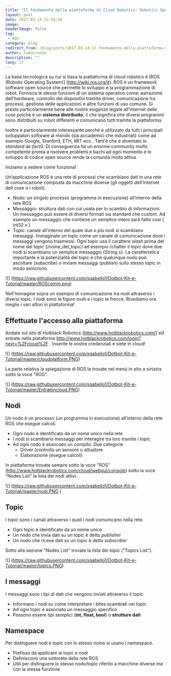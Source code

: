 ```yaml
---
title: "Il fondamento della piattaforma di Cloud Robotics: Robotics Operating System "
layout: post
date: 2017-03-14 22:54:50
image:
headerImage: false
tag:
 - ROS
category: blog
redirect_from: /blog/posts/2017-03-14-il-fondamento-della-piattaforma-di-cloud-robotics-robotics-operating-system
author: ludusrusso
description: ""
lang: it
---
```


La base tecnologica su cui si basa la piattaforma di cloud robotics è [ROS (Robotic Operating System)] (http://wiki.ros.org/it). ROS è un framework software open source che permette lo sviluppo e la programmazione di robot. Fornisce le stesse funzioni di un sistema operativo come: astrazione dell'hardware, controllo dei dispositivi tramite driver, comunicazione tra processi, gestione delle applicazioni e altre funzioni di uso comune. Si presta particolarmente bene alle nostre esigenze legate all'internet delle cose poichè è un **sistema distribuito**, il che significa che diversi programmi sono distribuiti su robot differenti e comunicano tutti tramite la piattaforma.

Inoltre è particolarmente interessante perchè è utilizzato da tutti i principali sviluppatori software al mondo (sia accademici che industriali) come ad esempio Google, Stanford, ETH, MIT ecc.. Tant'è che è diventato lo *standard de fact0*.
Di conseguenza ha un enorme community molto competente pronta a risolvere problemi e bachi ad ogni momento e lo sviluppo di codice open source rende la comunità molto attiva.

Iniziamo a vedere come funziona!

Un’applicazione ROS è una rete di processi che scambiano dati in una rete di comunicazione composta da macchine diverse (gli oggetti dell'Internet dell cose o i robot).

* Nodo: un singolo processo (programma in esecuzione) all’interno della rete ROS
* Messaggio: struttura dati con cui usata per lo scambio di informazioni. Un messaggio può essere di diversi formati sia standard che custom. Ad esempio un messaggio che contiene un semplice intero sarà fatto così { int32 x }
* Topic: canale all’interno del quale due o più nodi si scambiano messaggi. Immaginate un topic come un canale di comunicazione dove i messaggi vengono trasmessi. Ogni topic usa il carattere *slash* prima del nome del topic (/nome_del_topic) ad esempio /chatter il topic dove due nodi si scambiano un semplice messaggio {String s}. La caratteristica importante e la potenzialità dei topic è che qualunque nodo può ascoltare (subscribe) o inviare messaggi (publish) sullo stesso topic in modo asincrono.

![] (https://raw.githubusercontent.com/sgabello1/Dotbot-Kit-e-Tutorial/master/ROScomm.png)

Nell'immagine sopra un esempio di comunicazione tra nodi attraverso i diversi topic. I nodi sono le figure ovali e i topic le frecce.
Rivediamo ora meglio i vari attori in piattaforma!

## Effettuate l'accesso alla piattaforma
Andate sul sito di Hotblack Robotics (http://www.hotblackrobotics.com/) ed entrate nella piataforma http://www.hotblackrobotics.com/login?next=%2Fcloud%2F . Inserite le vostre credenziali e siete in cloud!

![] (https://raw.githubusercontent.com/sgabello1/Dotbot-Kit-e-Tutorial/master/cloudplatform.PNG)

La parte relativa la spiegazione di ROS la trovate nel menù in alto a sinistra sotto la voce "ROS".

![] (https://raw.githubusercontent.com/sgabello1/Dotbot-Kit-e-Tutorial/master/Entratiincloud.PNG)

## Nodi ##
Un nodo è un processo (un programma in esecuzione) all’interno della rete ROS che esegue calcoli.
* Ogni nodo è identificato da un nome unico nella rete
* I nodi si scambiano messaggi per interagire tra loro tramite i topic
* Ad ogni nodo è associato un compito. Due categorie
    - Driver (controlla un sensore o attuatore
    - Elaborazione (esegue calcoli)

In piattaforma trovate sempre sotto la voce "ROS" (http://www.hotblackrobotics.com/cloud/webgui/console) sotto la voce "Nodes List" la lista dei nodi attivi.

![] (https://raw.githubusercontent.com/sgabello1/Dotbot-Kit-e-Tutorial/master/nodi.PNG )

## Topic ##
I topic sono i canali attraverso i quali i nodi comunicano nella rete.
* Ogni topic è identificato da un nome unico
* Un nodo che invia dati su un topic è detto *publisher*
* Un nodo che riceve dati su un topic è detto *subscriber*

Sotto alla sezione "Nodes List" trovate la lista dei topic ("Topics List").

![] (https://raw.githubusercontent.com/sgabello1/Dotbot-Kit-e-Tutorial/master/topics.PNG)

## I messaggi ##
I messaggi sono i tipi di dati che vengono inviati attraverso il topic
* Informano i nodi su come interpretare i bites scambiati nei topic
* Ad ogni topic è associato un messaggio specifico
* Possono essere tipi semplici (**int, float, bool**) o **strutture dati**

## Namespace ##
Per distinguere nodi e topic con lo stesso nome si usano i namespace.
* Prefisso da applicare ai topic e nodi
* Definiscono una sottorete della rete ROS
* Utili per distinguere lo stesso nodo/topic riferito a macchine diverse ma con la stessa funzione
